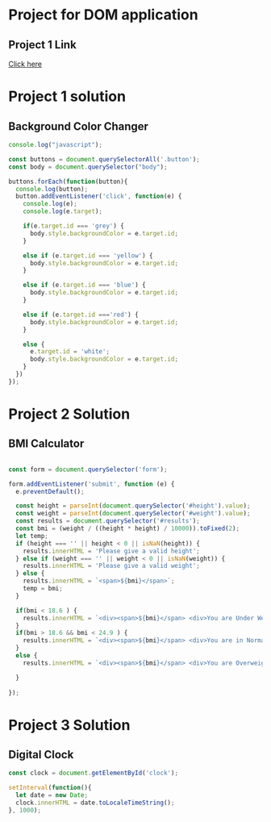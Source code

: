 # Project for DOM application 

## Project 1 Link 
[Click here](https://stackblitz.com/edit/dom-project-chaiaurcode-pd5k9b?file=1-colorChanger%2Fchaiaurcode.js,1-colorChanger%2Findex.html,1-colorChanger%2Fstyle.css)

# Project 1 solution
## Background Color Changer

```javascript
console.log("javascript");

const buttons = document.querySelectorAll('.button'); 
const body = document.querySelector("body"); 

buttons.forEach(function(button){
  console.log(button);
  button.addEventListener('click', function(e) {
    console.log(e); 
    console.log(e.target);

    if(e.target.id === 'grey') {
      body.style.backgroundColor = e.target.id; 
    }

    else if (e.target.id === 'yellow') {
      body.style.backgroundColor = e.target.id; 
    }

    else if (e.target.id === 'blue') {
      body.style.backgroundColor = e.target.id; 
    }

    else if (e.target.id ==='red') {
      body.style.backgroundColor = e.target.id; 
    }

    else {
      e.target.id = 'white'; 
      body.style.backgroundColor = e.target.id;
    }
  }) 
});
```

# Project 2 Solution
## BMI Calculator
```javascript

const form = document.querySelector('form');

form.addEventListener('submit', function (e) {
  e.preventDefault();

  const height = parseInt(document.querySelector('#height').value);
  const weight = parseInt(document.querySelector('#weight').value);
  const results = document.querySelector('#results');
  const bmi = (weight / ((height * height) / 10000)).toFixed(2);
  let temp; 
  if (height === '' || height < 0 || isNaN(height)) {
    results.innerHTML = 'Please give a valid height';
  } else if (weight === '' || weight < 0 || isNaN(weight)) {
    results.innerHTML = 'Please give a valid weight';
  } else {
    results.innerHTML = `<span>${bmi}</span>`;
    temp = bmi; 
  }

  if(bmi < 18.6 ) {
    results.innerHTML = `<div><span>${bmi}</span> <div>You are Under Weight</div></div>`
  }
  if(bmi > 18.6 && bmi < 24.9 ) {
    results.innerHTML = `<div><span>${bmi}</span> <div>You are in Normal Range</div></div>`
  }
  else {
    results.innerHTML = `<div><span>${bmi}</span> <div>You are Overweight</div></div>`

  }
  
});

```

# Project 3 Solution
## Digital Clock

```javascript
const clock = document.getElementById('clock');

setInterval(function(){
  let date = new Date;
  clock.innerHTML = date.toLocaleTimeString(); 
}, 1000);
```